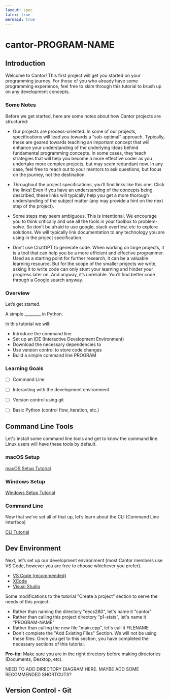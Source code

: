 ```yaml
---
layout: spec
latex: true
mermaid: true
---
```


cantor-PROGRAM-NAME
======================

## Introduction

Welcome to Cantor! This first project will get you started on your programming journey. 
For those of you who already have some programming experience, feel free to skim through this tutorial 
to brush up on any development concepts.

### Some Notes

Before we get started, here are some notes about how Cantor projects are structured:

- Our projects are process-oriented. In some of our projects, specifications will lead you towards a “sub-optimal” approach. Typically, these are geared towards teaching an important concept that will enhance your understanding of the underlying ideas behind fundamental programming concepts. In some cases, they teach strategies that will help you become a more effective coder as you undertake more complex projects, but may seem redundant now. In any case, feel free to reach out to your mentors to ask questions, but focus on the journey, not the destination.

- Throughout the project specifications, you’ll find links like this one. Click the links! Even if you have an understanding of the concepts being described, these links will typically help you get a more thorough understanding of the subject matter (any may provide a hint on the next step of the project).

- Some steps may seem ambiguous. This is intentional. We encourage you to think critically and use all the tools in your toolbox to problem-solve. So don’t be afraid to use google, stack overflow, etc to explore solutions. We will typically link documentation to any technology you are using in the project specification.

- Don’t use ChatGPT to generate code. When working on large projects, it is a tool that can help you be a more efficient and effective programmer.  Used as a starting point for further research, it can be a valuable learning resource. But for the scope of the smaller projects we write, asking it to write code can only stunt your learning and hinder your progress later on. And anyway, it’s unreliable. You’ll find better code through a Google search anyway.

### Overview

Let’s get started.

A simple ________ in Python.

In this tutorial we will:

- Introduce the command line
- Set up an IDE (Interactive Development Environment)
- Download the necessary dependencies to
- Use version control to store code changes
- Build a simple command line PROGRAM


### Learning Goals
- [ ] Command Line
- [ ] Interacting with the development environment
- [ ] Version control using git
- [ ] Basic Python (control flow, iteration, etc.)


## Command Line Tools

Let's install some command line tools and get to know the command line. Linux users will have these tools by default.

### macOS Setup
[macOS Setup Tutorial](https://eecs280staff.github.io/tutorials/setup_macos.html)

### Windows Setup
[Windows Setup Tutorial](https://eecs280staff.github.io/tutorials/setup_wsl.html)


### Command Line

Now that we’ve set all of that up, let’s learn about the CLI (Command Line Interface)

[CLI Tutorial](https://eecs280staff.github.io/tutorials/cli.html)

## Dev Environment

Next, let’s set up our development environment (most Cantor members use VS Code, however you are free to choose whichever you prefer).

- [VS Code (recommended)](https://eecs280staff.github.io/tutorials/setup_vscode.html)
- [XCode](https://eecs280staff.github.io/tutorials/setup_xcode.html)
- [Visual Studio](https://eecs280staff.github.io/tutorials/setup_visualstudio.html)

Some modifications to the tutorial "Create a project" section to serve the needs of this project:
- Rather than naming the directory "eecs280", let's name it "cantor"
- Rather than calling this project directory "p1-stats", let's name it "PROGRAM-NAME"
- Rather than calling the new file "main.cpp", let's call it FILENAME
- Don't complete the "Add Existing Files" Section. We will not be using these files. Once you get to this section, you have completed the necessary sections of this tutorial.

**Pro-tip:** Make sure you are in the right directory before making directories (Documents, Desktop, etc).

NEED TO ADD DIRECTORY DIAGRAM HERE. MAYBE ADD SOME RECOMMENDED SHORTCUTS?

## Version Control - Git



